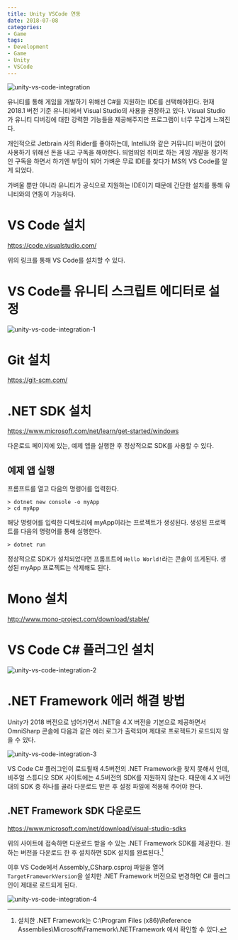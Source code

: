 ```yaml
---
title: Unity VSCode 연동
date: 2018-07-08
categories:
- Game
tags:
- Development
- Game
- Unity
- VSCode
---
```


![unity-vs-code-integration](https://user-images.githubusercontent.com/18159012/42456572-396bab94-83d0-11e8-8a35-b42c4968c50b.png)

 유니티를 통해 게임을 개발하기 위해선 C#을 지원하는 IDE를 선택해야한다. 현재 2018.1 버전 기준 유니티에서 Visual Studio의 사용을 권장하고 있다. Visual Studio가 유니티 디버깅에 대한 강력한 기능들을 제공해주지만 프로그램이 너무 무겁게 느껴진다.

개인적으로 Jetbrain 사의 Rider를 좋아하는데, IntelliJ와 같은 커뮤니티 버전이 없어 사용하기 위해선 돈을 내고 구독을 해야한다. 띄엄띄엄 취미로 하는 게임 개발을 정기적인 구독을 하면서 하기엔 부담이 되어 가벼운 무료 IDE를 찾다가 MS의 VS Code를 알게 되었다.

가벼울 뿐만 아니라 유니티가 공식으로 지원하는 IDE이기 때문에 간단한 설치를 통해 유니티와의 연동이 가능하다.

# VS Code 설치

https://code.visualstudio.com/

위의 링크를 통해 VS Code를 설치할 수 있다.

# VS Code를 유니티 스크립트 에디터로 설정

![unity-vs-code-integration-1](https://user-images.githubusercontent.com/18159012/42458457-e68d6f8e-83d4-11e8-80f9-eee509f4e6d1.PNG)

# Git 설치

https://git-scm.com/

# .NET SDK 설치

https://www.microsoft.com/net/learn/get-started/windows

다운로드 페이지에 있는, 예제 앱을 실행한 후 정상적으로 SDK를 사용할 수 있다.

##  예제 앱 실행

프롬프트를 열고 다음의 명령어를 입력한다.

```terminal
> dotnet new console -o myApp
> cd myApp
```

해당 명령어를 입력한 디렉토리에 myApp이라는 프로젝트가 생성된다. 생성된 프로젝트를 다음의 명령어를 통해 실행한다.

```terminal
> dotnet run
```

정상적으로 SDK가 설치되었다면 프롬프트에 `Hello World!`라는 콘솔이 뜨게된다. 생성된 myApp 프로젝트는 삭제해도 된다.

# Mono 설치

http://www.mono-project.com/download/stable/

# VS Code C# 플러그인 설치

![unity-vs-code-integration-2](https://user-images.githubusercontent.com/18159012/42458507-f3a29046-83d4-11e8-8a55-7a95eabde89a.png)

# .NET Framework 에러 해결 방법

 Unity가 2018 버전으로 넘어가면서 .NET을 4.X 버전을 기본으로 제공하면서 OmniSharp 콘솔에 다음과 같은 에러 로그가 출력되며 제대로 프로젝트가 로드되지 않을 수 있다. 

![unity-vs-code-integration-3](https://user-images.githubusercontent.com/18159012/49001893-51d8ee00-f1a1-11e8-9c70-b3b0f6e9f1ea.PNG)

 VS Code C# 플러그인이 로드될때 4.5버전의 .NET Framework을 찾지 못해서 인데, 비주얼 스튜디오 SDK 사이트에는 4.5버전의 SDK를 지원하지 않는다. 때문에 4.X 버전 대의 SDK 중 하나를 골라 다운로드 받은 후 설정 파일에 적용해 주어야 한다.

## .NET Framework SDK 다운로드

https://www.microsoft.com/net/download/visual-studio-sdks

위의 사이트에 접속하면 다운로드 받을 수 있는 .NET Framework SDK를 제공한다. 원하는 버전을 다운로드 한 후 설치하면 SDK 설치를 완료된다.[^1]

[^1]: 설치한 .NET Framework는 C:\Program Files (x86)\Reference Assemblies\Microsoft\Framework\\.NETFramework 에서 확인할 수 있다.

 이후 VS Code에서 Assembly_CSharp.csproj 파일을 열어 `TargetFrameworkVersion`을 설치한 .NET Framework 버전으로 변경하면 C# 플러그인이 제대로 로드되게 된다.

![unity-vs-code-integration-4](https://user-images.githubusercontent.com/18159012/49002042-d0ce2680-f1a1-11e8-8981-f079df4eb31a.PNG)